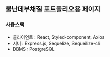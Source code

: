 ## 불난데부채질 포트폴리오용 페이지
### 사용스택
- 클라이언트 : React, Styled-component, Axios
- 서버 : Express.js, Sequelize, Sequeilize-cli
- DBMS : PostgreSQL
